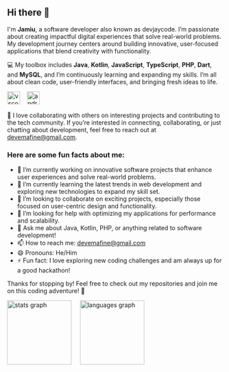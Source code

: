 ## Hi there 👋

I'm **Jamiu**, a software developer also known as devjaycode. I’m passionate about creating impactful digital experiences that solve real-world problems. My development journey centers around building innovative, user-focused applications that blend creativity with functionality.

💻 My toolbox includes **Java**, **Kotlin**, **JavaScript**, **TypeScript**, **PHP**, **Dart**, and **MySQL**, and I’m continuously learning and expanding my skills. I’m all about clean code, user-friendly interfaces, and bringing fresh ideas to life.

<div>
  <img src="https://cdn.jsdelivr.net/gh/devicons/devicon@latest/icons/vscode/vscode-original.svg" height="30" alt="vscode logo"/>
  &nbsp;&nbsp;
  <img src="https://cdn.jsdelivr.net/gh/devicons/devicon@latest/icons/androidstudio/androidstudio-original.svg" height="30" alt="android studio logo"/>
</div>


🚀 I love collaborating with others on interesting projects and contributing to the tech community. If you’re interested in connecting, collaborating, or just chatting about development, feel free to reach out at [devemafine@gmail.com](mailto:devemafine@gmail.com).

### Here are some fun facts about me:

- 🔭 I’m currently working on innovative software projects that enhance user experiences and solve real-world problems.
- 🌱 I’m currently learning the latest trends in web development and exploring new technologies to expand my skill set.
- 👯 I’m looking to collaborate on exciting projects, especially those focused on user-centric design and functionality.
- 🤔 I’m looking for help with optimizing my applications for performance and scalability.
- 💬 Ask me about Java, Kotlin, PHP, or anything related to software development!
- 📫 How to reach me: [devemafine@gmail.com](mailto:devemafine@gmail.com)
- 😄 Pronouns: He/Him
- ⚡ Fun fact: I love exploring new coding challenges and am always up for a good hackathon!

Thanks for stopping by! Feel free to check out my repositories and join me on this coding adventure! 🚀

<div align="left">
  <img src="https://github-readme-stats.vercel.app/api?username=devjaycode&hide_title=false&hide_rank=false&show_icons=true&include_all_commits=true&count_private=true&disable_animations=false&theme=dracula&locale=en&hide_border=false" height="150" alt="stats graph"  />
  &nbsp;&nbsp;&nbsp;
  <img src="https://github-readme-stats.vercel.app/api/top-langs?username=devjaycode&locale=en&hide_title=false&layout=compact&card_width=320&langs_count=5&theme=dracula&hide_border=false" height="150" alt="languages graph"  />
</div>
